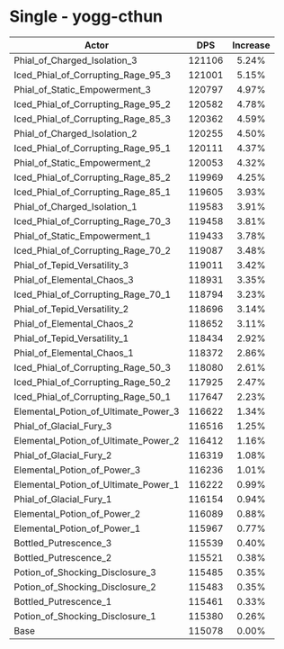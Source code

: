 # Single - yogg-cthun
| Actor | DPS | Increase |
|---|:---:|:---:|
|Phial_of_Charged_Isolation_3|121106|5.24%|
|Iced_Phial_of_Corrupting_Rage_95_3|121001|5.15%|
|Phial_of_Static_Empowerment_3|120797|4.97%|
|Iced_Phial_of_Corrupting_Rage_95_2|120582|4.78%|
|Iced_Phial_of_Corrupting_Rage_85_3|120362|4.59%|
|Phial_of_Charged_Isolation_2|120255|4.50%|
|Iced_Phial_of_Corrupting_Rage_95_1|120111|4.37%|
|Phial_of_Static_Empowerment_2|120053|4.32%|
|Iced_Phial_of_Corrupting_Rage_85_2|119969|4.25%|
|Iced_Phial_of_Corrupting_Rage_85_1|119605|3.93%|
|Phial_of_Charged_Isolation_1|119583|3.91%|
|Iced_Phial_of_Corrupting_Rage_70_3|119458|3.81%|
|Phial_of_Static_Empowerment_1|119433|3.78%|
|Iced_Phial_of_Corrupting_Rage_70_2|119087|3.48%|
|Phial_of_Tepid_Versatility_3|119011|3.42%|
|Phial_of_Elemental_Chaos_3|118931|3.35%|
|Iced_Phial_of_Corrupting_Rage_70_1|118794|3.23%|
|Phial_of_Tepid_Versatility_2|118696|3.14%|
|Phial_of_Elemental_Chaos_2|118652|3.11%|
|Phial_of_Tepid_Versatility_1|118434|2.92%|
|Phial_of_Elemental_Chaos_1|118372|2.86%|
|Iced_Phial_of_Corrupting_Rage_50_3|118080|2.61%|
|Iced_Phial_of_Corrupting_Rage_50_2|117925|2.47%|
|Iced_Phial_of_Corrupting_Rage_50_1|117647|2.23%|
|Elemental_Potion_of_Ultimate_Power_3|116622|1.34%|
|Phial_of_Glacial_Fury_3|116516|1.25%|
|Elemental_Potion_of_Ultimate_Power_2|116412|1.16%|
|Phial_of_Glacial_Fury_2|116319|1.08%|
|Elemental_Potion_of_Power_3|116236|1.01%|
|Elemental_Potion_of_Ultimate_Power_1|116222|0.99%|
|Phial_of_Glacial_Fury_1|116154|0.94%|
|Elemental_Potion_of_Power_2|116089|0.88%|
|Elemental_Potion_of_Power_1|115967|0.77%|
|Bottled_Putrescence_3|115539|0.40%|
|Bottled_Putrescence_2|115521|0.38%|
|Potion_of_Shocking_Disclosure_3|115485|0.35%|
|Potion_of_Shocking_Disclosure_2|115483|0.35%|
|Bottled_Putrescence_1|115461|0.33%|
|Potion_of_Shocking_Disclosure_1|115380|0.26%|
|Base|115078|0.00%|
